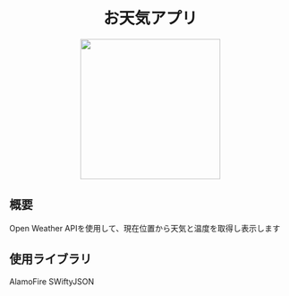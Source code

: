 <h1 align="center">お天気アプリ</h1>
<p align="center">
  <img src="https://user-images.githubusercontent.com/18276888/65624508-05e71780-e005-11e9-85d5-635427e8a696.GIF" width="250">
</p>

## 概要
Open Weather APIを使用して、現在位置から天気と温度を取得し表示します

## 使用ライブラリ
AlamoFire
SWiftyJSON
